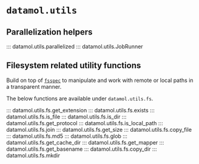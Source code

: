 # `datamol.utils`

## Parallelization helpers

::: datamol.utils.parallelized
::: datamol.utils.JobRunner

## Filesystem related utility functions

Build on top of [`fsspec`](https://github.com/intake/filesystem_spec) to manipulate and work with remote or local paths in a transparent manner.

The below functions are available under `datamol.utils.fs`.

::: datamol.utils.fs.get_extension
::: datamol.utils.fs.exists
::: datamol.utils.fs.is_file
::: datamol.utils.fs.is_dir
::: datamol.utils.fs.get_protocol
::: datamol.utils.fs.is_local_path
::: datamol.utils.fs.join
::: datamol.utils.fs.get_size
::: datamol.utils.fs.copy_file
::: datamol.utils.fs.md5
::: datamol.utils.fs.glob
::: datamol.utils.fs.get_cache_dir
::: datamol.utils.fs.get_mapper
::: datamol.utils.fs.get_basename
::: datamol.utils.fs.copy_dir
::: datamol.utils.fs.mkdir
